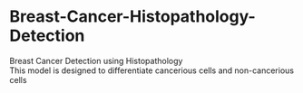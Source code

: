 # Breast-Cancer-Histopathology-Detection
Breast Cancer Detection using Histopathology</br> 
This model is designed to differentiate cancerious cells and non-cancerious cells

